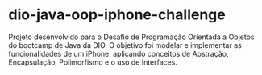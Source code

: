 # dio-java-oop-iphone-challenge
Projeto desenvolvido para o Desafio de Programação Orientada a Objetos do bootcamp de Java da DIO. O objetivo foi modelar e implementar as funcionalidades de um iPhone, aplicando conceitos de Abstração, Encapsulação, Polimorfismo e o uso de Interfaces.

